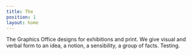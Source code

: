 ```yaml
---
title: The
position: 1
layout: home
---
```


The Graphics Office designs for exhibitions and print.
We give visual and verbal form to an idea, a notion, a sensibility, a group of facts. Testing.
